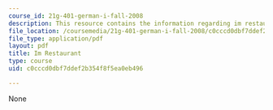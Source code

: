 ```yaml
---
course_id: 21g-401-german-i-fall-2008
description: This resource contains the information regarding im restaurant.
file_location: /coursemedia/21g-401-german-i-fall-2008/c0cccd0dbf7ddef2b354f8f5ea0eb496_MIT21G_401F08_restaurant.pdf
file_type: application/pdf
layout: pdf
title: Im Restaurant
type: course
uid: c0cccd0dbf7ddef2b354f8f5ea0eb496

---
```

None